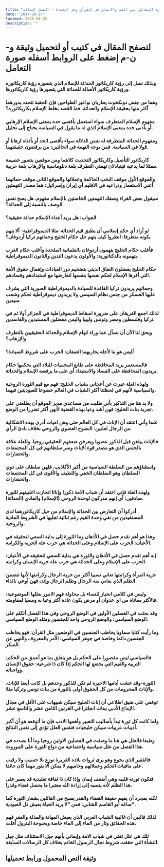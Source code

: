 ```yaml
---
title: "صورة التعامل بين الله والانسان في القرآن وفي الحياة – الفصل الثالث"
date: "2017-10-27"
lastmod: 2025-04-05
description: ""
---
```

# **لتصفح المقال في كتيب أو لتحميل وثيقة و-ن-م إضغط على الروابط أسفله** **صورة التعامل**

### وبذلك نصل إلى رؤية كاريكاتور الحداثة للإسلام الذي يتصوره رؤية كاريكاتوره ورؤية كاريكاتور الأصالة للحداثة التي يتصورها رؤية كاريكاتورها.

### وهما من جنس دونكخوت يحاربان نواعير الطواحين فإن الحقبة تتحدد بدورهما أكثر منها بحقيقة الإسلام والحداثة. فما القصد بخلط الإسلام بكاريكاتوره؟

### مفهوم الإسلام المتطرف سواء استعمل بأقصى حده بمعنى الإسلام الإرهابي أو بأدنى حده بمعنى الإسلام الذي له ما يقول في السياسة يحتاج إلى تحليل.

### ومفهوم الحداثة المتطرفة له نفس الدلالة سواء بأقصى الحد أو بأدناه ارهابا أو قولا في السياسة. فمن يوجه التهمة في الحالتين: من يرفضون حقيقتهما.

### كاريكاتور التأصيل وكاريكاتور التحديث كلاهما ومن موقعين يتصور خصيمة ممثلا لما يدعيه فيتبادلان تهمتي التطرف بلغة دبلوماسية والإرهاب بلغة حربية.

### والموقع الأول موقف النخب الحاكمة وعملائها والموقع الثاني موقف حماتهما أعني الاستعمار وذراعيه في الاقليم أي إيران وإسرائيل: هما مصدر التهمتين

### سيقول بعض القراء وصفك التهمتين الخاصتين بالإسلام مفهوم. هل يصح نفس الوصف بالنسبة إلى الحداثة؟

### الجواب: هل يريد أعداء الإسلام حداثة حقيقية؟

### لو أراد أي حكم إسلامي أن يطبق قيم الحداثة-مثلا الديموقراطية- ألا يتهم بكونه متطرفا: انظروا كيف يتهم جل حكام الخليج وحماتهم تركيا أردوغان؟

### فأغلب حكام الخليج يتهمون أردوغان بالعلمانية الملحدة وأغلب حكام الغرب يتهمونه بالدكتاتورية: والأولون يدعون التدين والثانون الديموقراطية.

### حكام الخليج يفضلون النفاق الديني بتضخيم دور العبادات وإهمال حقوق الأمة التي أقرها الإسلام لحكم نفسها بنفسها لتعارضها مع استبدادهم وفسادهم.

### وحماتهم يريدون تركيا الفاقدة للسيادة بالديموقراطية الصورية التي يشرف عليها العسكر من جنس نظام السيسي ولا يريدون ديموقراطية لحكم وشعب سيدين.

### لذلك اجمع الفريقان على ضرورة اسقاط الديموقراطية في الجزائر أولا ثم في تركيا وفلسطين ومصر وتونس وليبيا واليمن مفضلين المستبدين والفاسدين.

### ويحق لنا الآن أن نسأل عما وراء اتهام الإسلام والحداثة الحقيقيين بالتطرف والإرهاب؟

### أليس هو ما لأجله يحاربهما الصفان: الحرب على شروط السيادة؟

### فالمستعمر يريد المحافظة على طابع المحميات للبلاد التي يحكمها حكام يريدون المحافظة على الفساد والاستبداد أي على ما يرفضه الإسلام والحداثة.

### ولهذه العلة عبرت عن أعجابي بشباب الخليج: فهم مع قيم الثورة الروحية والسياسية لأنهم في لحظتنا أكثر الشباب في العالم خضوعا للعبوديتين فيهما.

### ولا بد هنا من التذكير بأني طلبت من مساعدي مدير الموقع أن يطلعني على تجربة بنات الخليج: فهن أشد وعيا بهذه القضية لأنهن أكثر تضررا من الوضع.

### علما وأني اعتقد أن الإناث في كل العالم حتى وهن اميات أدرى بهذه الاشكالية من الرجال لعلتين: النضوح العضوي والروحي بخلاف بادئ الرأي.

### فالإناث يبلغن قبل الذكور عضويا ويعرفن ضعفهم الحقيقي روحيا. وللعلة علاقة بالجنس الذي هو مصدر قوة الإناث وسر سلطانهم في كل المجتمعات والحضارات.

### واستثناؤهم من السلطة السياسية من أكبر الأكاذيب. فلهن سلطان على ذوي السلطان وهو السلطان الخفي واللطيف والأقوى في كل المجتمعات والحضارات.

### ولهذه العلة فإني اعتقد أن شباب الامة ذكورا وإناثا انحازت اغلبيتهم للثورة صادقين: أي إنهم مدركون لوحدة الروحي (الإسلام) والمادي (الحداثة).

### أدركوا أن التعارض بين الحداثة والإسلام من حيل كاريكاتورهما لدى المستفيدين من نفي وحدة القيم رغم ثنائية تجليها في الشروط المادية والروحية.

### وهذا هو أهم تقدم حصل في الأذهان وما الثورة إلى بداية السعي لتحقيقه في الأعيان: الحرب على الإسلام وعلى الحداثة هي حرب علة الحرية والكرامة.

### إنه أهم تقدم حصل في الأذهان والثورة هي بداية السعي لتحقيقه في الأعيان: الحرب على الإسلام وعلى الحداثة هي حرب علة حرية الإنسان وكرامته.

### حرية المرأة وكرامتها تعاني نسبيا أكثر من حرية الرجال وكرامتها لأنها تتضمن الظلم الذي يعاني منه الرجال وظلم الرجال وإذن فهن أوعي بالداء.

### وليس في كلامي انحياز للنساء بل محاولة فهم الامور بعللها الموضوعية: فالأكثر معاناة من اي عدوان أو مرض يكون عادة أكثر وعيا به وسعيا لمقاومته.

### وقد بحثت في الفصلين الأولين في الوضع الروحي وفي هذا الفصل أتكلم على الوضع السياسي: والوضع الروحي واحد للجنسين ومثله الوضع السياسي.

### وما رأيت كتابا سماويا يخاطب الجنسين في الوضعين مثل القرآن: فهو يخاطب الجنسين دائما وخاصة في جوهر السياسي: الأمر بالمعروف والنهي عن المنكر.

### فالسياسي ليس مقصورا على الحكم بل هو يتعلق بما هو أعمق من الحكم: التربية والقيم التي يخضع لها الحكم إذا كان ذا شرعية: حقوق الإنسان وواجباته.

### الثورة-وقد عشت أيامها الاخيرة لم تكن للذكور وحدهم بل كانت أيضا للإناث. والإناث المحرومات من كل الحقوق أولى بالثورة من بنات تونس وتركيا مثلا.

### توقعي على ضيق اطلاعي أن إناث الخليج سيكن شبيهات على الأقل في مجال الإبداع الأدبي ببنات انجلترا في القرنين الثامن عشر والتاسع عشر.

### ولما كانت كل ثورة تبدأ بأساليب التعبير وأهمها الادب فإن ما أتوقعه هو أن أكبر أديبات عربيات سيكن خليجيات فنفس العلل تؤدي إلى نفس النتائج.

### وطبعا فالعلل هي هنا ما وصفت في الفصلين الاولين روحيا وما أنا بصدده في هذا الفصل من علل سياسية واجتماعية من دواع الثورة على الموروث.

### فالفقير الذي يجوع وهو يرى ثروات بلاده الغزيرة توزع بلا حسيب ولا رقيب على مافيات الحكم وعملائهم وحاميهم لا يمكن ألا يثور مهما كان خائفا.

### فتكون ثورته قلبيه وهي أضعف إيمان وإذا كان ذا ثقافة تقليدية قد يصبر على هذا الظلم لأنه ينسبه إلى إرادة الله معتبرا ما يحصل قضاء وقدرا.

### لكنه بمجرد أن يفهم حقيقة القضاء والقدر يصبح من القائلين بشعار الثورة كما صاغه أبو القاسم الشابي: فمن “لا يريد الحياة يعيش ذل العبودية”.

### لذلك فالبين أن غالبية الشباب العربي الذي يعيش المهانة والمذلة والفقر فهم هذه الحقائق وثار من الماء إلى الماء خاصة وبحبوحة البترول أفلت.

### تلك هي علل ثقتي في شباب الامة وإيماني بأنهم جيل الاستئناف مثل جيل النشأة التي حققت شروط نجال الرسول الخاتم بخلاف كل الرسالات السابقة.

## وثيقة النص المحمول ورابط تحميلها

###
